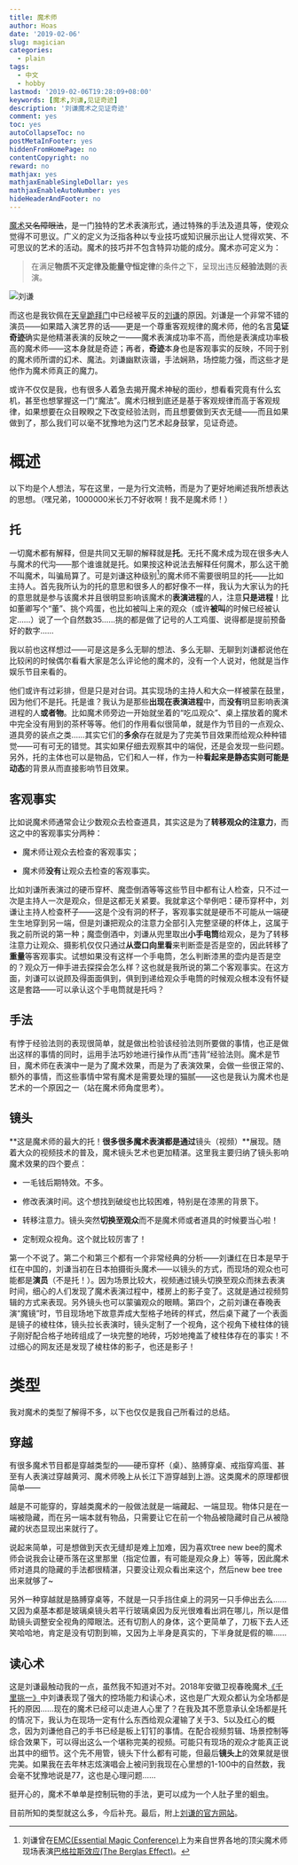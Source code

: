 ```yaml
---
title: 魔术师
author: Hoas
date: '2019-02-06'
slug: magician
categories:
  - plain
tags:
  - 中文
  - hobby
lastmod: '2019-02-06T19:28:09+08:00'
keywords: [魔术,刘谦,见证奇迹]
description: '刘谦魔术之见证奇迹'
comment: yes
toc: yes
autoCollapseToc: no
postMetaInFooter: yes
hiddenFromHomePage: no
contentCopyright: no
reward: no
mathjax: yes
mathjaxEnableSingleDollar: yes
mathjaxEnableAutoNumber: yes
hideHeaderAndFooter: no
---
```

[魔术](https://zh.wikipedia.org/wiki/%E9%AD%94%E8%A1%93)~~又名障眼法~~，是一门独特的艺术表演形式，通过特殊的手法及道具等，使观众觉得不可思议。广义的定义为泛指各种以专业技巧或知识展示出让人觉得欢笑、不可思议的艺术的活动。魔术的技巧并不包含特异功能的成分。魔术亦可定义为：

> 在满足**物质不灭定律及能量守恒定律**的条件之下，呈现出违反**经验法则**的表演。

![刘谦](http://www.lu-chen.com/pic/banner/b1_20110715145712.jpg)

而这也是我钦佩在[天皇跪拜门](https://baike.baidu.com/item/%E5%88%98%E8%B0%A6%E8%B7%AA%E6%8B%9C%E9%97%A8/19308275?fromtitle=%E5%88%98%E8%B0%A6%E8%B7%AA%E6%8B%9C%E6%97%A5%E6%9C%AC%E5%A4%A9%E7%9A%87%E4%BA%8B%E4%BB%B6&fromid=7635403)中已经被平反的[刘谦](https://zh.wikipedia.org/wiki/%E5%8A%89%E8%AC%99_(%E9%AD%94%E8%A1%93%E5%B8%AB))的原因。刘谦是一个非常不错的演员——如果踏入演艺界的话——更是一个尊重客观规律的魔术师，他的名言**见证奇迹**确实是他精湛表演的反映之一——魔术表演成功率不高，而他是表演成功率极高的魔术师——这本身就是奇迹；再者，**奇迹**本身也是客观事实的反映，不同于别的魔术师所谓的幻术、魔法。刘谦幽默诙谐，手法娴熟，场控能力强，而这些才是他作为魔术师真正的魔力。

或许不仅仅是我，也有很多人着急去揭开魔术神秘的面纱，想看看究竟有什么玄机，甚至也想掌握这一门“魔法”。魔术归根到底还是基于客观规律而高于客观规律，如果想要在众目睽睽之下改变经验法则，而且想要做到天衣无缝——而且如果做到了，那么我们可以毫不犹豫地为这门艺术起身鼓掌，见证奇迹。
<!--more-->

# 概述

  以下均是个人想法，写在这里，一是为行文流畅，而是为了更好地阐述我所想表达的思想。（嘿兄弟，1000000米长刀不好收啊！我不是魔术师！）

## 托

  一切魔术都有解释，但是共同又无聊的解释就是**托**。无托不魔术成为现在很多~~大~~人与魔术的代沟——那个谁谁就是托。如果按这种说法去解释任何魔术，那么这干脆不叫魔术，叫骗局算了。可是刘谦这种级别[^n]的魔术师不需要很明显的托——比如主持人。首先我所认为的托的意思和很多人的都好像不一样，我认为大家认为的托的意思就是参与该魔术并且很明显影响该魔术的**表演进程**的人，注意**只是进程**！比如董卿写个“董”、挑个鸡蛋，也比如被叫上来的观众（或许**被叫**的时候已经被认定……）说了一个自然数35……挑的都是做了记号的人工鸡蛋、说得都是提前预备好的数字……
  
[^n]: 刘谦曾在[EMC(Essential Magic Conference)](http://essentialmagicconference.com/)上为来自世界各地的顶尖魔术师现场表演[巴格拉斯效应(The Berglas Effect)](https://www.bilibili.com/video/av114308?from=search&seid=14976995045990659769)。

  我以前也这样想过——可是这是多么无聊的想法、多么无聊、无聊到刘谦都说他在比较闲的时候偶尔看看大家是怎么评论他的魔术的，没有一个人说对，他就是当作娱乐节目来看的。

  他们或许有过彩排，但是只是对台词。其实现场的主持人和大众一样被蒙在鼓里，因为他们不是托。托是谁？我认为是那些**出现在表演进程**中，而**没有**明显影响表演进程的人**或者物**。比如魔术师旁边一开始就坐着的“吃瓜观众”、桌上摆放着的魔术中完全没有用到的茶杯等等。他们的作用看似很简单，就是作为节目的一点观众、道具旁的装点之类……其实它们的**多余**存在就是为了完美节目效果而给观众种种错觉——可有可无的错觉。其实如果仔细去观察其中的端倪，还是会发现一些问题。另外，托的主体也可以是物品，它们和人一样，作为一种**看起来是静态实则可能是动态**的背景从而直接影响节目效果。

## 客观事实

  比如说魔术师通常会让少数观众去检查道具，其实这是为了**转移观众的注意力**，而这之中的客观事实分两种：
  
  * 魔术师让观众去检查的客观事实；
  
  * 魔术师**没有**让观众去检查的客观事实。
  
  比如刘谦所表演过的硬币穿杯、魔壶倒酒等等这些节目中都有让人检查，只不过一次是主持人一次是观众，但是这都无关紧要。我就拿这个举例吧：硬币穿杯中，刘谦让主持人检查杯子——这是个没有洞的杯子，客观事实就是硬币不可能从一端硬生生地穿到另一端，但是刘谦把观众的注意力全部引入完整坚硬的杯体上，这属于我之前所说的第一种；魔壶倒酒中，刘谦从兜里取出**小手电筒**给观众，是为了转移注意力让观众、摄影机仅仅只通过**从壶口向里看**来判断壶是否是空的，因此转移了**重量**等客观事实。试想如果没有这样一个手电筒，怎么判断漆黑的壶内是否是空的？观众万一伸手进去探探会怎么样？这也就是我所说的第二个客观事实。在这方面，刘谦可以说顾及得面面俱到，俱到到递给观众手电筒的时候观众根本没有怀疑这是套路——可以承认这个手电筒就是托吗？
  
## 手法

  有悖于经验法则的表现很简单，就是做出检验该经验法则所要做的事情，也正是做出这样的事情的同时，运用手法巧妙地进行操作从而“违背”经验法则。魔术是节目，魔术师在表演中一是为了魔术效果，而是为了表演效果，会做一些很正常的、额外的事情，而这些事情中常有魔术是需要处理的猫腻——这也是我认为魔术也是艺术的一个原因之一（站在魔术师角度思考）。

## 镜头

  **这是魔术师的最大的托！**很多很多魔术表演都是通过**镜头（视频）**展现。随着大众的视频技术的普及，魔术镜头艺术也更加精湛。这里我主要归纳了镜头影响魔术效果的四个要点：
  
  * 一毛钱后期特效。不多。
  
  * 修改表演时间。这个想找到破绽也比较困难，特别是在漆黑的背景下。
  
  * 转移注意力。镜头突然**切换至观众**而不是魔术师或者道具的时候要当心啦！
  
  * 定制观众视角。这个就比较厉害了！
  
  第一个不说了。第二个和第三个都有一个非常经典的分析——刘谦红在日本是早于红在中国的，刘谦当初在日本拍摄街头魔术——以镜头的方式，而现场的观众也可能都是**演员**（不是托！）。因为场景比较大，视频通过镜头切换至观众而抹去表演时间，细心的人们发现了魔术表演过程中，楼房上的影子变了。这就是通过视频剪辑的方式来表现。另外镜头也可以蒙骗观众的眼睛。第四个，之前刘谦在春晚表演“魔镜”时，节目现场地下故意弄成大型格子地砖的样式，然后桌下藏了一个表面是镜子的棱柱体，镜头拉长表演时，镜头定制了一个视角，这个视角下棱柱体的镜子刚好配合格子地砖组成了一块完整的地砖，巧妙地掩盖了棱柱体存在的事实！不过细心的网友还是发现了棱柱体的影子，也还是影子！

# 类型

  我对魔术的类型了解得不多，以下也仅仅是我自己所看过的总结。

## 穿越

  有很多魔术节目都是穿越类型的——硬币穿杯（桌）、胳膊穿桌、戒指穿鸡蛋、甚至有人表演过穿越黄河、魔术师晚上从长江下游穿越到上游。这类魔术的原理都很简单——
  
  越是不可能穿的，穿越类魔术的一般做法就是一端藏起、一端显现。物体只是在一端被隐藏，而在另一端本就有物品，只需要让它在前一个物品被隐藏时自己从被隐藏的状态显现出来就行了。
  
  说起来简单，可是想做到天衣无缝却是难上加难，因为喜欢tree new bee的魔术师会说我会让硬币落在这里那里（指定位置，有可能是观众身上）等等，因此魔术师对道具的隐藏的手法都很精湛，只要没让观众看出来这个，然后new bee tree出来就够了~
  
  另外一种穿越就是胳膊穿桌等，不就是一只手挡住桌上的洞另一只手伸出去么……又因为桌基本都是玻璃桌镜头若平行玻璃桌因为反光很难看出洞在哪儿，所以是借助镜头调整安全视角的障眼法。还有切割人的身体，这个更简单了，刀板下去人还笑哈哈地，肯定是没有切割到嘛，又因为上半身是真实的，下半身就是假的嘛……
  
## 读心术

  这是刘谦最触动我的一点，虽然我不知道对不对。2018年安徽卫视春晚魔术[《千里挑一》](https://www.bilibili.com/video/av19586388?from=search&seid=13044258379130486937)中刘谦表现了强大的控场能力和读心术，这也是广大观众都认为全场都是托的原因……现在的魔术已经可以走进人心里了？在我及其不愿意承认全场都是托的情况下，我认为在现场一定有什么东西给观众灌输了关于3、5以及红心的概念，因为刘谦他自己的手书已经是板上钉钉的事情。在配合视频剪辑、场景控制等综合效果下，可以得出这么一个堪称完美的视频。可能只有现场的观众才能真正说出其中的细节。这个先不用管，镜头下什么都有可能，但最后**镜头上**的效果就是很完美。如果我在去年林志炫演唱会上被问到我现在心里想的1-100中的自然数，我会毫不犹豫地说是77，这也是心理问题……
  
  挺开心的，魔术不单单是控制玩物的手法，更可以成为一个人肚子里的蛔虫。
  
  目前所知的类型就这么多，今后补充。最后，附上[刘谦的官方网站](http://www.lu-chen.com/)。
